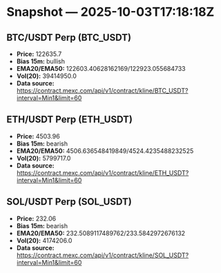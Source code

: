 # Snapshot — 2025-10-03T17:18:18Z

## BTC/USDT Perp (BTC_USDT)
- **Price:** 122635.7
- **Bias 15m:** bullish
- **EMA20/EMA50:** 122603.40628162169/122923.055684733
- **Vol(20):** 39414950.0
- **Data source:** https://contract.mexc.com/api/v1/contract/kline/BTC_USDT?interval=Min1&limit=60

## ETH/USDT Perp (ETH_USDT)
- **Price:** 4503.96
- **Bias 15m:** bearish
- **EMA20/EMA50:** 4506.636548419849/4524.4235488232525
- **Vol(20):** 5799717.0
- **Data source:** https://contract.mexc.com/api/v1/contract/kline/ETH_USDT?interval=Min1&limit=60

## SOL/USDT Perp (SOL_USDT)
- **Price:** 232.06
- **Bias 15m:** bearish
- **EMA20/EMA50:** 232.5089117489762/233.5842972676132
- **Vol(20):** 4174206.0
- **Data source:** https://contract.mexc.com/api/v1/contract/kline/SOL_USDT?interval=Min1&limit=60
